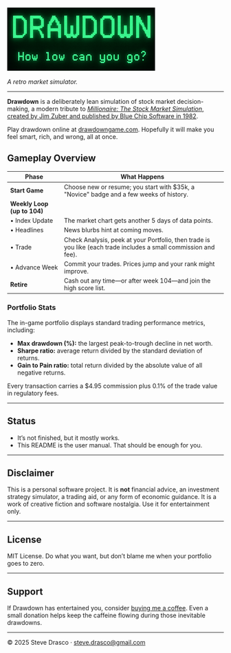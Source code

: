 ![Drawdown](docs/images/logo_small.png)

*A retro market simulator.*  

---

**Drawdown** is a deliberately lean simulation of stock market decision-making, a modern tribute to [*Millionaire: The Stock Market Simulation*, created by Jim Zuber and published by Blue Chip Software in 1982](https://en.wikipedia.org/wiki/Millionaire:_The_Stock_Market_Simulation).  

Play drawdown online at [drawdowngame.com](https://drawdowngame.com). Hopefully it will make you feel smart, rich, and wrong, all at once.

## Gameplay Overview

| **Phase**              | **What Happens** |
|------------------------|------------------------------------------------|
| **Start Game**         | Choose new or resume; you start with $35k, a "Novice" badge and a few weeks of history. |
| **Weekly Loop (up to 104)** | |
| • Index Update         | The market chart gets another 5 days of data points. |
| • Headlines            | News blurbs hint at coming moves. |
| • Trade                | Check Analysis, peek at your Portfolio, then trade is you like (each trade includes a small commission and fee). |
| • Advance Week         | Commit your trades. Prices jump and your rank might improve. |
| **Retire**             | Cash out any time—or after week 104—and join the high score list. |

### Portfolio Stats

The in-game portfolio displays standard trading performance
metrics, including:

- **Max drawdown (%):** the largest peak-to-trough decline in net worth.
- **Sharpe ratio:** average return divided by the standard deviation of
  returns.
- **Gain to Pain ratio:** total return divided by the absolute value of all
  negative returns.

Every transaction carries a $4.95 commission plus 0.1% of the trade value in regulatory fees.

---

## Status

- It’s not finished, but it mostly works.
- This README is the user manual. That should be enough for you.

---

## Disclaimer

This is a personal software project. It is **not** financial advice, an investment strategy simulator, a trading aid, or any form of economic guidance. It is a work of creative fiction and software nostalgia. Use it for entertainment only.

---

## License

MIT License. Do what you want, but don’t blame me when your portfolio goes to zero.

---

## Support

If Drawdown has entertained you, consider [buying me a coffee](https://coff.ee/stevedrasco). Even a small donation helps keep the caffeine flowing during those inevitable drawdowns.

---

© 2025 Steve Drasco · steve.drasco@gmail.com
